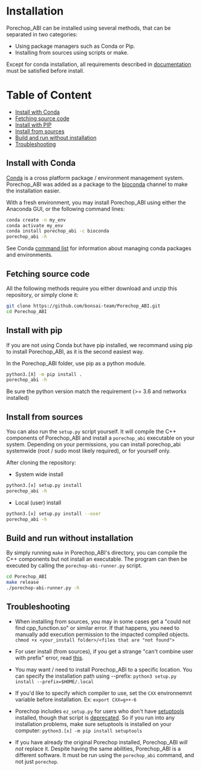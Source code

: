 # Installation

Porechop_ABI can be installed using several methods, that can be separated in two categories:
* Using package managers such as Conda or Pip.
* Installing from sources using scripts or make.

Except for conda installation, all requirements described in [documentation](README.md) must be satisfied before install.


# Table of Content
* [Install with Conda](#install-with-conda)
* [Fetching source code](#fetching-source-code)
* [Install with PIP](#install-with-pip)
* [Install from sources](#install-from-sources)
* [Build and run without installation](#build-and-run-without-installation)
* [Troubleshooting](#troubleshooting)


## Install with Conda
[Conda](https://docs.conda.io/en/latest/) is a cross platform package / environment management system.
Porechop_ABI was added as a package to the [bioconda](https://bioconda.github.io/) channel to make the installation easier.

With a fresh environment, you may install Porechop_ABI using either the Anaconda GUI, or the following command lines:

```bash
conda create -n my_env
conda activate my_env
conda install porechop_abi -c bioconda
porechop_abi -h
```

See Conda [command list](https://docs.conda.io/projects/conda/en/latest/commands.html) for information about managing conda packages and environments.


## Fetching source code

All the following methods require you either download and unzip this repository, or simply clone it:

```bash
git clone https://github.com/bonsai-team/Porechop_ABI.git
cd Porechop_ABI
````


## Install with pip
If you are not using Conda but have pip installed, we recommand using pip to install Porechop_ABI, as it is the second easiest way.

In the Porechop_ABI folder, use pip as a python module.
```bash
python3.[X] -m pip install .
porechop_abi -h
```
Be sure the python version match the requirement (>= 3.6 and networkx installed)


## Install from sources
You can also run the `setup.py` script yourself. It will compile the C++ components of Porechop_ABI and install a `porechop_abi` executable on your system.
Depending on your permissions, you can install porechop_abi systemwide (root / sudo most likely  required), or for yourself only.

After cloning the repository:

* System wide install
```bash
python3.[x] setup.py install
porechop_abi -h
```

* Local (user) install
```bash
python3.[x] setup.py install --user
porechop_abi -h
```


## Build and run without installation

By simply running `make` in Porechop_ABI's directory, you can compile the C++ components but not install an executable. The program can then be executed by calling the `porechop-abi-runner.py` script.

```bash
cd Porechop_ABI
make release
./porechop-abi-runner.py -h
```


## Troubleshooting
* When installing from sources, you may in some cases get a "could not find cpp_function.so" or similar error. If that happens, you need to manually add execution permission to the impacted compiled objects.
`chmod +x <your_install folder>/<files that are "not found">`

* For user install (from sources), if you get a strange "can't combine user with prefix" error, read [this](http://stackoverflow.com/questions/4495120).

* You may want / need to install Porechop_ABI to a specific location. You can specify the installation path using --prefix:  `python3 setup.py install --prefix=$HOME/.local`

* If you'd like to specify which compiler to use, set the `CXX` environnemnt variable before installation. Ex: `export CXX=g++-6`

* Porechop includes `ez_setup.py` for users who don't have [setuptools](https://pypi.python.org/pypi/setuptools) installed, though that script is [deprecated](https://github.com/pypa/setuptools/issues/581). So if you run into any installation problems, make sure setuptools is installed on your computer: `python3.[x] -m pip install setuptools`

* If you have already the original Porechop installed, Porechop_ABI *will not* replace it. Despite having the same abilities, Porechop_ABI is a different software. It must be run using the `porechop_abi` command, and not just `porechop`.

